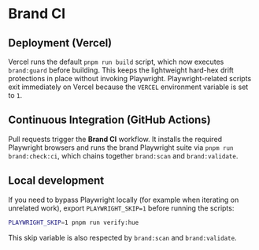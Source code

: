 # Brand CI

## Deployment (Vercel)

Vercel runs the default `pnpm run build` script, which now executes `brand:guard` before building. This keeps the lightweight hard-hex drift protections in place without invoking Playwright. Playwright-related scripts exit immediately on Vercel because the `VERCEL` environment variable is set to `1`.

## Continuous Integration (GitHub Actions)

Pull requests trigger the **Brand CI** workflow. It installs the required Playwright browsers and runs the brand Playwright suite via `pnpm run brand:check:ci`, which chains together `brand:scan` and `brand:validate`.

## Local development

If you need to bypass Playwright locally (for example when iterating on unrelated work), export `PLAYWRIGHT_SKIP=1` before running the scripts:

```bash
PLAYWRIGHT_SKIP=1 pnpm run verify:hue
```

This skip variable is also respected by `brand:scan` and `brand:validate`.
